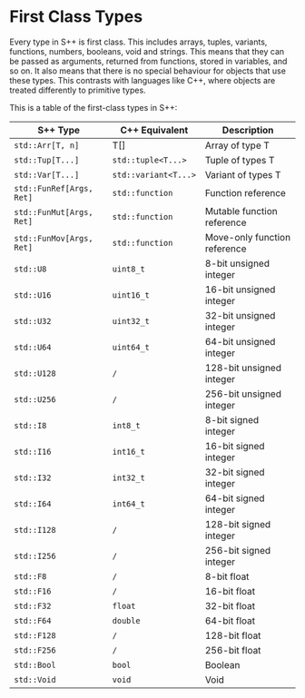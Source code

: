 # First Class Types

<primary-label ref="header-label"/>

<secondary-label ref="doc-complete"/>

Every type in S++ is first class. This includes arrays, tuples, variants, functions, numbers, booleans, void and
strings. This means that they can be passed as arguments, returned from functions, stored in variables, and so on. It
also means that there is no special behaviour for objects that use these types. This contrasts with languages like C++,
where objects are treated differently to primitive types.

This is a table of the first-class types in S++:

| S++ Type                 | C++ Equivalent       | Description                  |
|--------------------------|----------------------|------------------------------|
| `std::Arr[T, n]`         | T[]                  | Array of type T              |
| `std::Tup[T...]`         | `std::tuple<T...>`   | Tuple of types T             |
| `std::Var[T...]`         | `std::variant<T...>` | Variant of types T           |
| `std::FunRef[Args, Ret]` | `std::function`      | Function reference           |
| `std::FunMut[Args, Ret]` | `std::function`      | Mutable function reference   |
| `std::FunMov[Args, Ret]` | `std::function`      | Move-only function reference |
| `std::U8`                | `uint8_t`            | 8-bit unsigned integer       |
| `std::U16`               | `uint16_t`           | 16-bit unsigned integer      |
| `std::U32`               | `uint32_t`           | 32-bit unsigned integer      |
| `std::U64`               | `uint64_t`           | 64-bit unsigned integer      |
| `std::U128`              | `/`                  | 128-bit unsigned integer     |
| `std::U256`              | `/`                  | 256-bit unsigned integer     |
| `std::I8`                | `int8_t`             | 8-bit signed integer         |
| `std::I16`               | `int16_t`            | 16-bit signed integer        |
| `std::I32`               | `int32_t`            | 32-bit signed integer        |
| `std::I64`               | `int64_t`            | 64-bit signed integer        |
| `std::I128`              | `/`                  | 128-bit signed integer       |
| `std::I256`              | `/`                  | 256-bit signed integer       |
| `std::F8`                | `/`                  | 8-bit float                  |
| `std::F16`               | `/`                  | 16-bit float                 |
| `std::F32`               | `float`              | 32-bit float                 |
| `std::F64`               | `double`             | 64-bit float                 |
| `std::F128`              | `/`                  | 128-bit float                |
| `std::F256`              | `/`                  | 256-bit float                |
| `std::Bool`              | `bool`               | Boolean                      |
| `std::Void`              | `void`               | Void                         |
